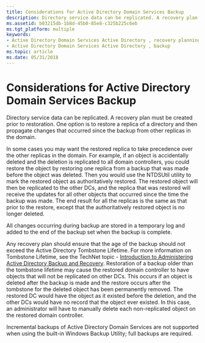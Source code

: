 ```yaml
---
title: Considerations for Active Directory Domain Services Backup
description: Directory service data can be replicated. A recovery plan must be created prior to restoration.
ms.assetid: b03215db-1b8d-45b0-85e8-c325b225c6eb
ms.tgt_platform: multiple
keywords:
- Active Directory Domain Services Active Directory , recovery planning
- Active Directory Domain Services Active Directory , backup
ms.topic: article
ms.date: 05/31/2018
---
```


# Considerations for Active Directory Domain Services Backup

Directory service data can be replicated. A recovery plan must be created prior to restoration. One option is to restore a replica of a directory and then propagate changes that occurred since the backup from other replicas in the domain.

In some cases you may want the restored replica to take precedence over the other replicas in the domain. For example, if an object is accidentally deleted and the deletion is replicated to all domain controllers, you could restore the object by restoring one replica from a backup that was made before the object was deleted. Then you would use the NTDSUtil utility to mark the restored object as authoritatively restored. The restored object will then be replicated to the other DCs, and the replica that was restored will receive the updates for all other objects that occurred since the time the backup was made. The end result for all the replicas is the same as that prior to the restore, except that the authoritatively restored object is no longer deleted.

All changes occurring during backup are stored in a temporary log and added to the end of the backup set when the backup is complete.

Any recovery plan should ensure that the age of the backup should not exceed the Active Directory Tombstone Lifetime. For more information on Tombstone Lifetime, see the TechNet topic - [Introduction to Administering Active Directory Backup and Recovery](/previous-versions/windows/it-pro/windows-server-2008-R2-and-2008/cc816677(v=ws.10)). Restoration of a backup older than the tombstone lifetime may cause the restored domain controller to have objects that will not be replicated on other DCs. This occurs if an object is deleted after the backup is made and the restore occurs after the tombstone for the deleted object has been permanently removed. The restored DC would have the object as it existed before the deletion, and the other DCs would have no record that the object ever existed. In this case, an administrator will have to manually delete each non-replicated object on the restored domain controller.

Incremental backups of Active Directory Domain Services are not supported when using the built-in Windows Backup Utility; full backups are required.

 

 
